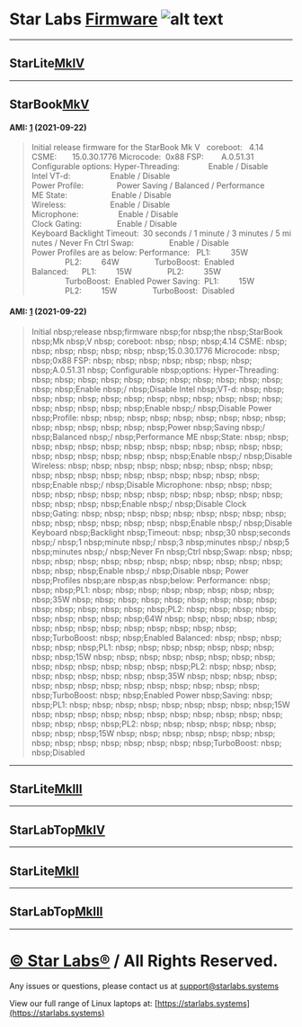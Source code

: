 # Star Labs [Firmware](https://github.com/StarLabsLtd/firmware/) ![alt text](https://cdn.shopify.com/s/files/1/2059/5897/files/Star_50x.png?v=1513954416 "Star Labs Systems")
---
## **StarLite**[MkIV](https://github.com/StarLabsLtd/firmware/tree/master/StarLite/MkIV)
---
## **StarBook**[MkV](https://github.com/StarLabsLtd/firmware/tree/master/StarBook/MkV)
#### AMI: [1](https://github.com/StarLabsLtd/firmware/raw/master/StarBook/MkV/AMI/1/efi-B5.zip) (2021-09-22)
>Initial&nbsp;release&nbsp;firmware&nbsp;for&nbsp;the&nbsp;StarBook&nbsp;Mk&nbsp;V
>&nbsp;
>coreboot:&nbsp;&nbsp;&nbsp;4.14
>CSME:&nbsp;&nbsp;&nbsp;&nbsp;&nbsp;&nbsp;&nbsp;15.0.30.1776
>Microcode:&nbsp;&nbsp;0x88
>FSP:&nbsp;&nbsp;&nbsp;&nbsp;&nbsp;&nbsp;&nbsp;&nbsp;A.0.51.31
>&nbsp;
>Configurable&nbsp;options:
>Hyper-Threading:&nbsp;&nbsp;&nbsp;&nbsp;&nbsp;&nbsp;&nbsp;&nbsp;&nbsp;&nbsp;&nbsp;&nbsp;&nbsp;Enable&nbsp;/&nbsp;Disable
>Intel&nbsp;VT-d:&nbsp;&nbsp;&nbsp;&nbsp;&nbsp;&nbsp;&nbsp;&nbsp;&nbsp;&nbsp;&nbsp;&nbsp;&nbsp;&nbsp;&nbsp;&nbsp;&nbsp;&nbsp;Enable&nbsp;/&nbsp;Disable
>Power&nbsp;Profile:&nbsp;&nbsp;&nbsp;&nbsp;&nbsp;&nbsp;&nbsp;&nbsp;&nbsp;&nbsp;&nbsp;&nbsp;&nbsp;&nbsp;&nbsp;Power&nbsp;Saving&nbsp;/&nbsp;Balanced&nbsp;/&nbsp;Performance
>ME&nbsp;State:&nbsp;&nbsp;&nbsp;&nbsp;&nbsp;&nbsp;&nbsp;&nbsp;&nbsp;&nbsp;&nbsp;&nbsp;&nbsp;&nbsp;&nbsp;&nbsp;&nbsp;&nbsp;&nbsp;&nbsp;Enable&nbsp;/&nbsp;Disable
>Wireless:&nbsp;&nbsp;&nbsp;&nbsp;&nbsp;&nbsp;&nbsp;&nbsp;&nbsp;&nbsp;&nbsp;&nbsp;&nbsp;&nbsp;&nbsp;&nbsp;&nbsp;&nbsp;&nbsp;&nbsp;Enable&nbsp;/&nbsp;Disable
>Microphone:&nbsp;&nbsp;&nbsp;&nbsp;&nbsp;&nbsp;&nbsp;&nbsp;&nbsp;&nbsp;&nbsp;&nbsp;&nbsp;&nbsp;&nbsp;&nbsp;&nbsp;&nbsp;Enable&nbsp;/&nbsp;Disable
>Clock&nbsp;Gating:&nbsp;&nbsp;&nbsp;&nbsp;&nbsp;&nbsp;&nbsp;&nbsp;&nbsp;&nbsp;&nbsp;&nbsp;&nbsp;&nbsp;&nbsp;&nbsp;Enable&nbsp;/&nbsp;Disable
>Keyboard&nbsp;Backlight&nbsp;Timeout:&nbsp;&nbsp;30&nbsp;seconds&nbsp;/&nbsp;1&nbsp;minute&nbsp;/&nbsp;3&nbsp;minutes&nbsp;/&nbsp;5&nbsp;minutes&nbsp;/&nbsp;Never
>Fn&nbsp;Ctrl&nbsp;Swap:&nbsp;&nbsp;&nbsp;&nbsp;&nbsp;&nbsp;&nbsp;&nbsp;&nbsp;&nbsp;&nbsp;&nbsp;&nbsp;&nbsp;&nbsp;&nbsp;Enable&nbsp;/&nbsp;Disable
>&nbsp;
>Power&nbsp;Profiles&nbsp;are&nbsp;as&nbsp;below:
>Performance:&nbsp;&nbsp;&nbsp;PL1:&nbsp;&nbsp;&nbsp;&nbsp;&nbsp;&nbsp;&nbsp;&nbsp;&nbsp;35W
>&nbsp;&nbsp;&nbsp;&nbsp;&nbsp;&nbsp;&nbsp;&nbsp;&nbsp;&nbsp;&nbsp;&nbsp;&nbsp;&nbsp;&nbsp;PL2:&nbsp;&nbsp;&nbsp;&nbsp;&nbsp;&nbsp;&nbsp;&nbsp;&nbsp;64W
>&nbsp;&nbsp;&nbsp;&nbsp;&nbsp;&nbsp;&nbsp;&nbsp;&nbsp;&nbsp;&nbsp;&nbsp;&nbsp;&nbsp;&nbsp;TurboBoost:&nbsp;&nbsp;Enabled
>Balanced:&nbsp;&nbsp;&nbsp;&nbsp;&nbsp;&nbsp;PL1:&nbsp;&nbsp;&nbsp;&nbsp;&nbsp;&nbsp;&nbsp;&nbsp;&nbsp;15W
>&nbsp;&nbsp;&nbsp;&nbsp;&nbsp;&nbsp;&nbsp;&nbsp;&nbsp;&nbsp;&nbsp;&nbsp;&nbsp;&nbsp;&nbsp;PL2:&nbsp;&nbsp;&nbsp;&nbsp;&nbsp;&nbsp;&nbsp;&nbsp;&nbsp;35W
>&nbsp;&nbsp;&nbsp;&nbsp;&nbsp;&nbsp;&nbsp;&nbsp;&nbsp;&nbsp;&nbsp;&nbsp;&nbsp;&nbsp;&nbsp;TurboBoost:&nbsp;&nbsp;Enabled
>Power&nbsp;Saving:&nbsp;&nbsp;PL1:&nbsp;&nbsp;&nbsp;&nbsp;&nbsp;&nbsp;&nbsp;&nbsp;&nbsp;15W
>&nbsp;&nbsp;&nbsp;&nbsp;&nbsp;&nbsp;&nbsp;&nbsp;&nbsp;&nbsp;&nbsp;&nbsp;&nbsp;&nbsp;&nbsp;PL2:&nbsp;&nbsp;&nbsp;&nbsp;&nbsp;&nbsp;&nbsp;&nbsp;&nbsp;15W
>&nbsp;&nbsp;&nbsp;&nbsp;&nbsp;&nbsp;&nbsp;&nbsp;&nbsp;&nbsp;&nbsp;&nbsp;&nbsp;&nbsp;&nbsp;TurboBoost:&nbsp;&nbsp;Disabled

#### AMI: [1](https://github.com/StarLabsLtd/firmware/raw/master/StarBook/MkV/AMI/1/efi-B5.zip) (2021-09-22)
>Initial nbsp;release nbsp;firmware nbsp;for nbsp;the nbsp;StarBook nbsp;Mk nbsp;V
> nbsp;
>coreboot: nbsp; nbsp; nbsp;4.14
>CSME: nbsp; nbsp; nbsp; nbsp; nbsp; nbsp; nbsp;15.0.30.1776
>Microcode: nbsp; nbsp;0x88
>FSP: nbsp; nbsp; nbsp; nbsp; nbsp; nbsp; nbsp; nbsp;A.0.51.31
> nbsp;
>Configurable nbsp;options:
>Hyper-Threading: nbsp; nbsp; nbsp; nbsp; nbsp; nbsp; nbsp; nbsp; nbsp; nbsp; nbsp; nbsp; nbsp;Enable nbsp;/ nbsp;Disable
>Intel nbsp;VT-d: nbsp; nbsp; nbsp; nbsp; nbsp; nbsp; nbsp; nbsp; nbsp; nbsp; nbsp; nbsp; nbsp; nbsp; nbsp; nbsp; nbsp; nbsp;Enable nbsp;/ nbsp;Disable
>Power nbsp;Profile: nbsp; nbsp; nbsp; nbsp; nbsp; nbsp; nbsp; nbsp; nbsp; nbsp; nbsp; nbsp; nbsp; nbsp; nbsp;Power nbsp;Saving nbsp;/ nbsp;Balanced nbsp;/ nbsp;Performance
>ME nbsp;State: nbsp; nbsp; nbsp; nbsp; nbsp; nbsp; nbsp; nbsp; nbsp; nbsp; nbsp; nbsp; nbsp; nbsp; nbsp; nbsp; nbsp; nbsp; nbsp; nbsp;Enable nbsp;/ nbsp;Disable
>Wireless: nbsp; nbsp; nbsp; nbsp; nbsp; nbsp; nbsp; nbsp; nbsp; nbsp; nbsp; nbsp; nbsp; nbsp; nbsp; nbsp; nbsp; nbsp; nbsp; nbsp;Enable nbsp;/ nbsp;Disable
>Microphone: nbsp; nbsp; nbsp; nbsp; nbsp; nbsp; nbsp; nbsp; nbsp; nbsp; nbsp; nbsp; nbsp; nbsp; nbsp; nbsp; nbsp; nbsp;Enable nbsp;/ nbsp;Disable
>Clock nbsp;Gating: nbsp; nbsp; nbsp; nbsp; nbsp; nbsp; nbsp; nbsp; nbsp; nbsp; nbsp; nbsp; nbsp; nbsp; nbsp; nbsp;Enable nbsp;/ nbsp;Disable
>Keyboard nbsp;Backlight nbsp;Timeout: nbsp; nbsp;30 nbsp;seconds nbsp;/ nbsp;1 nbsp;minute nbsp;/ nbsp;3 nbsp;minutes nbsp;/ nbsp;5 nbsp;minutes nbsp;/ nbsp;Never
>Fn nbsp;Ctrl nbsp;Swap: nbsp; nbsp; nbsp; nbsp; nbsp; nbsp; nbsp; nbsp; nbsp; nbsp; nbsp; nbsp; nbsp; nbsp; nbsp; nbsp;Enable nbsp;/ nbsp;Disable
> nbsp;
>Power nbsp;Profiles nbsp;are nbsp;as nbsp;below:
>Performance: nbsp; nbsp; nbsp;PL1: nbsp; nbsp; nbsp; nbsp; nbsp; nbsp; nbsp; nbsp; nbsp;35W
> nbsp; nbsp; nbsp; nbsp; nbsp; nbsp; nbsp; nbsp; nbsp; nbsp; nbsp; nbsp; nbsp; nbsp; nbsp;PL2: nbsp; nbsp; nbsp; nbsp; nbsp; nbsp; nbsp; nbsp; nbsp;64W
> nbsp; nbsp; nbsp; nbsp; nbsp; nbsp; nbsp; nbsp; nbsp; nbsp; nbsp; nbsp; nbsp; nbsp; nbsp;TurboBoost: nbsp; nbsp;Enabled
>Balanced: nbsp; nbsp; nbsp; nbsp; nbsp; nbsp;PL1: nbsp; nbsp; nbsp; nbsp; nbsp; nbsp; nbsp; nbsp; nbsp;15W
> nbsp; nbsp; nbsp; nbsp; nbsp; nbsp; nbsp; nbsp; nbsp; nbsp; nbsp; nbsp; nbsp; nbsp; nbsp;PL2: nbsp; nbsp; nbsp; nbsp; nbsp; nbsp; nbsp; nbsp; nbsp;35W
> nbsp; nbsp; nbsp; nbsp; nbsp; nbsp; nbsp; nbsp; nbsp; nbsp; nbsp; nbsp; nbsp; nbsp; nbsp;TurboBoost: nbsp; nbsp;Enabled
>Power nbsp;Saving: nbsp; nbsp;PL1: nbsp; nbsp; nbsp; nbsp; nbsp; nbsp; nbsp; nbsp; nbsp;15W
> nbsp; nbsp; nbsp; nbsp; nbsp; nbsp; nbsp; nbsp; nbsp; nbsp; nbsp; nbsp; nbsp; nbsp; nbsp;PL2: nbsp; nbsp; nbsp; nbsp; nbsp; nbsp; nbsp; nbsp; nbsp;15W
> nbsp; nbsp; nbsp; nbsp; nbsp; nbsp; nbsp; nbsp; nbsp; nbsp; nbsp; nbsp; nbsp; nbsp; nbsp;TurboBoost: nbsp; nbsp;Disabled

---
## **StarLite**[MkIII](https://github.com/StarLabsLtd/firmware/tree/master/StarLite/MkIII)
---
## **StarLabTop**[MkIV](https://github.com/StarLabsLtd/firmware/tree/master/StarLabTop/MkIV)
---
## **StarLite**[MkII](https://github.com/StarLabsLtd/firmware/tree/master/StarLite/MkII)
---
## **StarLabTop**[MkIII](https://github.com/StarLabsLtd/firmware/tree/master/StarLabTop/MkIII)
---
# [© Star Labs®](https://starlabs.systems) / All Rights Reserved.
Any issues or questions, please contact us at [support@starlabs.systems](mailto:supportstarlabs.systems)

View our full range of Linux laptops at: [https://starlabs.systems](https://starlabs.systems)
